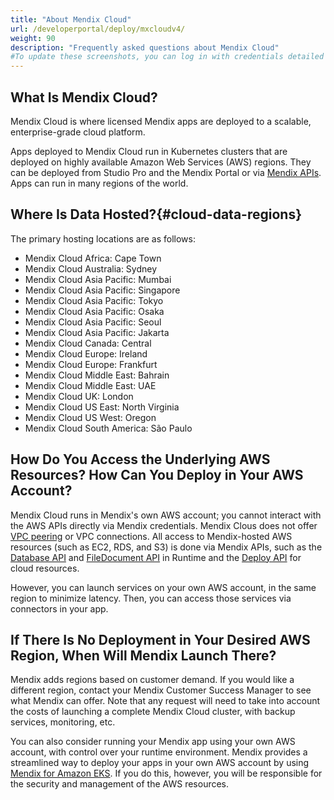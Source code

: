 ```yaml
---
title: "About Mendix Cloud"
url: /developerportal/deploy/mxcloudv4/
weight: 90
description: "Frequently asked questions about Mendix Cloud"
#To update these screenshots, you can log in with credentials detailed in How to Update Screenshots Using Team Apps.
---
```


## What Is Mendix Cloud?

Mendix Cloud is where licensed Mendix apps are deployed to a scalable, enterprise-grade cloud platform.

Apps deployed to Mendix Cloud run in Kubernetes clusters that are deployed on highly available Amazon Web Services (AWS) regions. They can be deployed from Studio Pro and the Mendix Portal or via [Mendix APIs](/apidocs-mxsdk/apidocs/deploy-api/). Apps can run in many regions of the world.

## Where Is Data Hosted?{#cloud-data-regions}

The primary hosting locations are as follows:

* Mendix Cloud Africa: Cape Town
* Mendix Cloud Australia: Sydney
* Mendix Cloud Asia Pacific: Mumbai
* Mendix Cloud Asia Pacific: Singapore
* Mendix Cloud Asia Pacific: Tokyo
* Mendix Cloud Asia Pacific: Osaka
* Mendix Cloud Asia Pacific: Seoul
* Mendix Cloud Asia Pacific: Jakarta
* Mendix Cloud Canada: Central
* Mendix Cloud Europe: Ireland
* Mendix Cloud Europe: Frankfurt
* Mendix Cloud Middle East: Bahrain
* Mendix Cloud Middle East: UAE
* Mendix Cloud UK: London
* Mendix Cloud US East: North Virginia
* Mendix Cloud US West: Oregon
* Mendix Cloud South America: São Paulo

## How Do You Access the Underlying AWS Resources? How Can You Deploy in Your AWS Account?

Mendix Cloud runs in Mendix's own AWS account; you cannot interact with the AWS APIs directly via Mendix credentials. Mendix Clous does not offer [VPC peering](https://docs.aws.amazon.com/AmazonVPC/latest/PeeringGuide/Welcome.html) or VPC connections. All access to Mendix-hosted AWS resources (such as EC2, RDS, and S3) is done via Mendix APIs, such as the [Database API](https://apidocs.rnd.mendix.com/10/runtime/com/mendix/core/Core.html#createXPathQuery(java.lang.String)) and [FileDocument API](https://apidocs.rnd.mendix.com/10/runtime/com/mendix/core/Core.html#storeFileDocumentContent(com.mendix.systemwideinterfaces.core.IContext,com.mendix.systemwideinterfaces.core.IMendixObject,java.io.InputStream)) in Runtime and the [Deploy API](/apidocs-mxsdk/apidocs/deploy-api/) for cloud resources.

However, you can launch services on your own AWS account, in the same region to minimize latency. Then, you can access those services via connectors in your app.

## If There Is No Deployment in Your Desired AWS Region, When Will Mendix Launch There?

Mendix adds regions based on customer demand. If you would like a different region, contact your Mendix Customer Success Manager to see what Mendix can offer. Note that any request will need to take into account the costs of launching a complete Mendix Cloud cluster, with backup services, monitoring, etc. 

You can also consider running your Mendix app using your own AWS account, with control over your runtime environment. Mendix provides a streamlined way to deploy your apps in your own AWS account by using [Mendix for Amazon EKS](https://aws.amazon.com/solutions/partners/terraform-modules/mendix-eks/). If you do this, however, you will be responsible for the security and management of the AWS resources.
